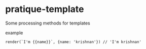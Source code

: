 # pratique-template
Some processing methods for templates

example

```
render(`I'm {{name}}`, {name: 'krishnan'}) // 'I'm krishnan'  
```